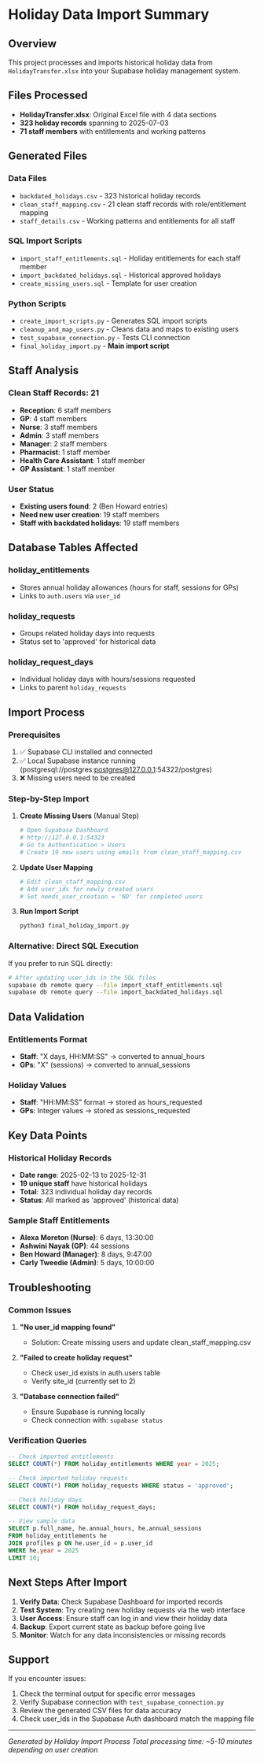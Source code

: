 # Holiday Data Import Summary

## Overview
This project processes and imports historical holiday data from `HolidayTransfer.xlsx` into your Supabase holiday management system.

## Files Processed
- **HolidayTransfer.xlsx**: Original Excel file with 4 data sections
- **323 holiday records** spanning to 2025-07-03
- **71 staff members** with entitlements and working patterns

## Generated Files

### Data Files
- `backdated_holidays.csv` - 323 historical holiday records
- `clean_staff_mapping.csv` - 21 clean staff records with role/entitlement mapping
- `staff_details.csv` - Working patterns and entitlements for all staff

### SQL Import Scripts
- `import_staff_entitlements.sql` - Holiday entitlements for each staff member
- `import_backdated_holidays.sql` - Historical approved holidays
- `create_missing_users.sql` - Template for user creation

### Python Scripts
- `create_import_scripts.py` - Generates SQL import scripts
- `cleanup_and_map_users.py` - Cleans data and maps to existing users  
- `test_supabase_connection.py` - Tests CLI connection
- `final_holiday_import.py` - **Main import script**

## Staff Analysis

### Clean Staff Records: 21
- **Reception**: 6 staff members
- **GP**: 4 staff members  
- **Nurse**: 3 staff members
- **Admin**: 3 staff members
- **Manager**: 2 staff members
- **Pharmacist**: 1 staff member
- **Health Care Assistant**: 1 staff member
- **GP Assistant**: 1 staff member

### User Status
- **Existing users found**: 2 (Ben Howard entries)
- **Need new user creation**: 19 staff members
- **Staff with backdated holidays**: 19 staff members

## Database Tables Affected

### holiday_entitlements
- Stores annual holiday allowances (hours for staff, sessions for GPs)
- Links to `auth.users` via `user_id`

### holiday_requests  
- Groups related holiday days into requests
- Status set to 'approved' for historical data

### holiday_request_days
- Individual holiday days with hours/sessions requested
- Links to parent `holiday_requests`

## Import Process

### Prerequisites
1. ✅ Supabase CLI installed and connected
2. ✅ Local Supabase instance running (postgresql://postgres:postgres@127.0.0.1:54322/postgres)
3. ❌ Missing users need to be created

### Step-by-Step Import

1. **Create Missing Users** (Manual Step)
   ```bash
   # Open Supabase Dashboard
   # http://127.0.0.1:54323
   # Go to Authentication > Users
   # Create 19 new users using emails from clean_staff_mapping.csv
   ```

2. **Update User Mapping**
   ```bash
   # Edit clean_staff_mapping.csv
   # Add user_ids for newly created users
   # Set needs_user_creation = 'NO' for completed users
   ```

3. **Run Import Script**
   ```bash
   python3 final_holiday_import.py
   ```

### Alternative: Direct SQL Execution
If you prefer to run SQL directly:

```bash
# After updating user_ids in the SQL files
supabase db remote query --file import_staff_entitlements.sql
supabase db remote query --file import_backdated_holidays.sql
```

## Data Validation

### Entitlements Format
- **Staff**: "X days, HH:MM:SS" → converted to annual_hours
- **GPs**: "X" (sessions) → converted to annual_sessions

### Holiday Values
- **Staff**: "HH:MM:SS" format → stored as hours_requested
- **GPs**: Integer values → stored as sessions_requested

## Key Data Points

### Historical Holiday Records
- **Date range**: 2025-02-13 to 2025-12-31
- **19 unique staff** have historical holidays
- **Total**: 323 individual holiday day records
- **Status**: All marked as 'approved' (historical data)

### Sample Staff Entitlements
- **Alexa Moreton (Nurse)**: 6 days, 13:30:00
- **Ashwini Nayak (GP)**: 44 sessions
- **Ben Howard (Manager)**: 8 days, 9:47:00
- **Carly Tweedie (Admin)**: 5 days, 10:00:00

## Troubleshooting

### Common Issues

1. **"No user_id mapping found"**
   - Solution: Create missing users and update clean_staff_mapping.csv

2. **"Failed to create holiday request"**
   - Check user_id exists in auth.users table
   - Verify site_id (currently set to 2)

3. **"Database connection failed"**
   - Ensure Supabase is running locally
   - Check connection with: `supabase status`

### Verification Queries

```sql
-- Check imported entitlements
SELECT COUNT(*) FROM holiday_entitlements WHERE year = 2025;

-- Check imported holiday requests  
SELECT COUNT(*) FROM holiday_requests WHERE status = 'approved';

-- Check holiday days
SELECT COUNT(*) FROM holiday_request_days;

-- View sample data
SELECT p.full_name, he.annual_hours, he.annual_sessions 
FROM holiday_entitlements he
JOIN profiles p ON he.user_id = p.user_id 
WHERE he.year = 2025
LIMIT 10;
```

## Next Steps After Import

1. **Verify Data**: Check Supabase Dashboard for imported records
2. **Test System**: Try creating new holiday requests via the web interface
3. **User Access**: Ensure staff can log in and view their holiday data
4. **Backup**: Export current state as backup before going live
5. **Monitor**: Watch for any data inconsistencies or missing records

## Support

If you encounter issues:
1. Check the terminal output for specific error messages
2. Verify Supabase connection with `test_supabase_connection.py`
3. Review the generated CSV files for data accuracy
4. Check user_ids in the Supabase Auth dashboard match the mapping file

---
*Generated by Holiday Import Process*
*Total processing time: ~5-10 minutes depending on user creation*